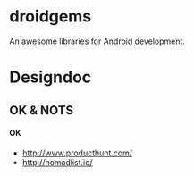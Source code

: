droidgems
=========

An awesome libraries for Android development.

Designdoc
===

OK & NOTS
---

#### OK

- http://www.producthunt.com/
- http://nomadlist.io/
